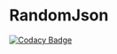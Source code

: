 # RandomJson
[![Codacy Badge](https://api.codacy.com/project/badge/Grade/9b63288ec5374103bd2a1156732de970)](https://app.codacy.com/app/mangatmodi/RandomJson?utm_source=github.com&utm_medium=referral&utm_content=mangatmodi/RandomJson&utm_campaign=Badge_Grade_Dashboard)